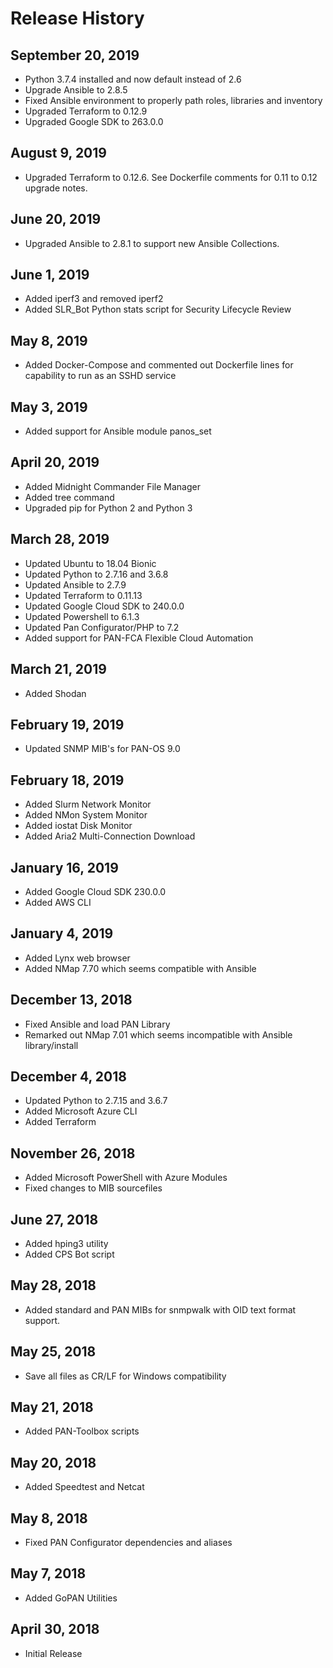 Release History
===============

September 20, 2019
------------------
- Python 3.7.4 installed and now default instead of 2.6
- Upgrade Ansible to 2.8.5
- Fixed Ansible environment to properly path roles, libraries and inventory
- Upgraded Terraform to 0.12.9
- Upgraded Google SDK to 263.0.0

August 9, 2019
--------------
- Upgraded Terraform to 0.12.6.  See Dockerfile comments for 0.11 to 0.12 upgrade notes.

June 20, 2019
-------------
- Upgraded Ansible to 2.8.1 to support new Ansible Collections.

June 1, 2019
------------
- Added iperf3 and removed iperf2
- Added SLR_Bot Python stats script for Security Lifecycle Review

May 8, 2019
-----------
- Added Docker-Compose and commented out Dockerfile lines for capability to run as an SSHD service

May 3, 2019
-----------
- Added support for Ansible module panos_set

April 20, 2019
--------------
- Added Midnight Commander File Manager
- Added tree command
- Upgraded pip for Python 2 and Python 3

March 28, 2019
--------------
- Updated Ubuntu to 18.04 Bionic
- Updated Python to 2.7.16 and 3.6.8
- Updated Ansible to 2.7.9
- Updated Terraform to 0.11.13
- Updated Google Cloud SDK to 240.0.0
- Updated Powershell to 6.1.3
- Updated Pan Configurator/PHP to 7.2 
- Added support for PAN-FCA Flexible Cloud Automation

March 21, 2019
--------------
- Added Shodan

February 19, 2019
-----------------
- Updated SNMP MIB's for PAN-OS 9.0

February 18, 2019
-----------------
- Added Slurm Network Monitor
- Added NMon System Monitor
- Added iostat Disk Monitor
- Added Aria2 Multi-Connection Download 

January 16, 2019
----------------
- Added Google Cloud SDK 230.0.0
- Added AWS CLI

January 4, 2019
---------------
- Added Lynx web browser
- Added NMap 7.70 which seems compatible with Ansible

December 13, 2018
-----------------
- Fixed Ansible and load PAN Library
- Remarked out NMap 7.01 which seems incompatible with Ansible library/install

December 4, 2018
----------------
- Updated Python to 2.7.15 and 3.6.7
- Added Microsoft Azure CLI
- Added Terraform

November 26, 2018
-----------------
- Added Microsoft PowerShell with Azure Modules
- Fixed changes to MIB sourcefiles

June 27, 2018
-------------
- Added hping3 utility
- Added CPS Bot script

May 28, 2018
------------
- Added standard and PAN MIBs for snmpwalk with OID text format support.

May 25, 2018
------------
- Save all files as CR/LF for Windows compatibility

May 21, 2018
------------
- Added PAN-Toolbox scripts

May 20, 2018
------------
- Added Speedtest and Netcat

May 8, 2018
-----------
- Fixed PAN Configurator dependencies and aliases

May 7, 2018
-----------
- Added GoPAN Utilities

April 30, 2018
--------------
- Initial Release
